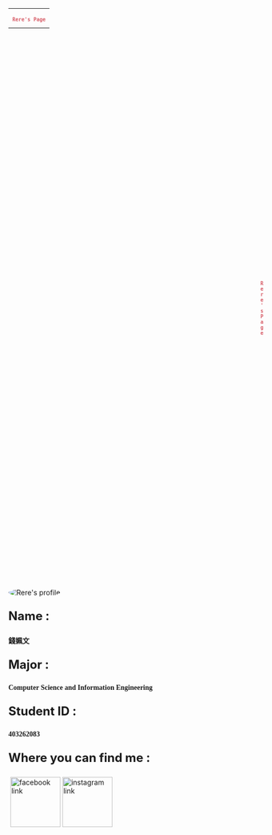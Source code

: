 <link href="https://fonts.googleapis.com/css?family=Lobster" rel="stylesheet" type="text/css">
<html>
<body background="https://s-media-cache-ak0.pinimg.com/564x/12/4e/3c/124e3c48e44a1f215254ea311c0eda36.jpg">
<style>
  h1 {
    font-family: Lobster, Monospace;
    color: #D75B66;
    font-size: 10px;
  }
  .img-border {
    border-color: #C1403D;
    border-width: medium;
    border-radius: 50%;
  }
  
  .center {
    text-align: center;
  }
  
  pc {
    font-size: 20px;
    font-family: Monospace;
  }

  .thick-green-border {
    border-color: #C1403D;
    border-width: 10px;
    border-style: solid;
    border-radius: 50%;
  }

  .image {
    width: 500px;
  }
  .small-img {
    width: 100px;
  }
  .silver-background {
    background-color: silver;
  }
</style>
<table cellpadding="0" cellspacing="1" width="100%" border="0">
  <tr>
    <td colspan="5"><h1 class="red-text">Rere's Page</h1></td>
  </tr>
</table>
<div style="background-color:#23345C; margin:100%">
<h1 class="red-text">Rere's Page</h1>
</div>

<div class="center">
  <img class="image img-border" alt="Rere's profile" src="https://scontent-tpe1-1.xx.fbcdn.net/v/t1.0-9/17498727_1259832560773732_1933983040341206493_n.jpg?oh=7362548ede6868731d6325a8c146db5a&oe=59575A14">
</div>

<div>
  <font size="5px"><p><b>Name : </b></p></font>
  <h4 class="center" size="8px"><font face="微軟正黑體">錢姵文</font></h4>
  <font size="5px"><p><b>Major : </b></p></font>
  <h4 class="center" size="8px"><font face="微軟正黑體">Computer Science and Information Engineering</font></h4>
  <font size="5px"><p><b>Student ID : </b></p></font>
  <h4 class="center" size="8px"><font face="微軟正黑體">403262083</font></h4>
  <font size="5px"><p><b>Where you can find me : </b></p></font>
  <div class="center">
  <a href="https://www.facebook.com/profile.php?id=100002410016435"><img class="small-img" alt="facebook link" src="http://www.newdesignfile.com/postpic/2011/04/download-facebook-logo-for-website_51278.jpg" border="0"></a>
  <a href="https://www.instagram.com/rere85214/"><img class="small-img" alt="instagram link" src="http://www.freelogovectors.net/wp-content/uploads/2016/12/instagram-logo.png" border="0"></a></div>

</div>
</body>
</html>
